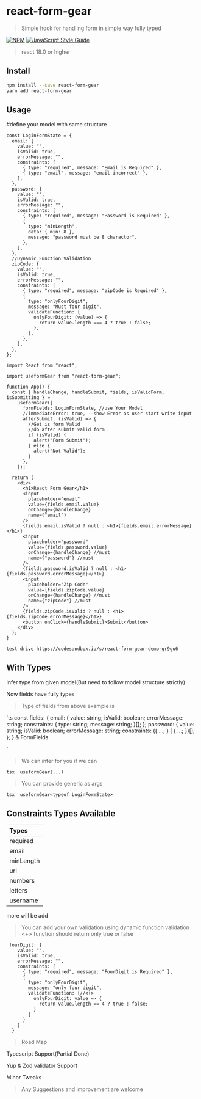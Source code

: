 # react-form-gear

> Simple hook for handling form in simple way fully typed

[![NPM](https://img.shields.io/npm/v/react-form-gear)](https://www.npmjs.com/package/react-form-gear) [![JavaScript Style Guide](https://img.shields.io/badge/code_style-standard-brightgreen.svg)](https://standardjs.com)

> react 18.0 or higher

## Install

```bash
npm install --save react-form-gear
yarn add react-form-gear
```

## Usage

#define your model with same structure

```tsx
const LoginFormState = {
  email: {
    value: "",
    isValid: true,
    errorMessage: "",
    constraints: [
      { type: "required", message: "Email is Required" },
      { type: "email", message: "email incorrect" },
    ],
  },
  password: {
    value: "",
    isValid: true,
    errorMessage: "",
    constraints: [
      { type: "required", message: "Password is Required" },
      {
        type: "minLength",
        data: { min: 8 },
        message: "password must be 8 charactor",
      },
    ],
  },
  //Dynamic Function Validation
  zipCode: {
    value: "",
    isValid: true,
    errorMessage: "",
    constraints: [
      { type: "required", message: "zipCode is Required" },
      {
        type: "onlyFourDigit",
        message: "Must four digit",
        validateFunction: {
          onlyFourDigit: (value) => {
            return value.length === 4 ? true : false;
          },
        },
      },
    ],
  },
};
```

```tsx
import React from "react";

import useformGear from "react-form-gear";

function App() {
  const { handleChange, handleSubmit, fields, isValidForm, isSubmitting } =
    useformGear({
      formFields: LoginFormState, //use Your Model
      //immediateError: true, --show Error as user start write input
      afterSubmit: (isValid) => {
        //Get is form Valid
        //do after submit valid form
        if (isValid) {
          alert("Form Submit");
        } else {
          alert("Not Valid");
        }
      },
    });

  return (
    <div>
      <h1>React Form Gear</h1>
      <input
        placeholder="email"
        value={fields.email.value}
        onChange={handleChange}
        name={"email"}
      />
      {fields.email.isValid ? null : <h1>{fields.email.errorMessage}</h1>}
      <input
        placeholder="password"
        value={fields.password.value}
        onChange={handleChange} //must
        name={"password"} //must
      />
      {fields.password.isValid ? null : <h1>{fields.password.errorMessage}</h1>}
      <input
        placeholder="Zip Code"
        value={fields.zipCode.value}
        onChange={handleChange} //must
        name={"zipCode"} //must
      />
      {fields.zipCode.isValid ? null : <h1>{fields.zipCode.errorMessage}</h1>}
      <button onClick={handleSubmit}>Submit</button>
    </div>
  );
}
```

```
test drive https://codesandbox.io/s/react-form-gear-demo-qr9gu6
```
## With Types
Infer type from given model(But need to follow model structure strictly)

Now fields have fully types

>Type of fields from above example is 

`ts
  const fields: {
    email: {
        value: string;
        isValid: boolean;
        errorMessage: string;
        constraints: {
            type: string;
            message: string;
        }[];
    };
    password: {
        value: string;
        isValid: boolean;
        errorMessage: string;
        constraints: ({
            ...;
        } | {
            ...;
        })[];
    };
} & FormFields

`
> We can infer for you if we can 

`tsx 
  useformGear(...)
`

> You can provide generic as args 

`tsx 
  useformGear<typeof LoginFormState>
`

## Constraints Types Available

| Types     |
| :-------- |
| required  |
| email     |
| minLength |
| url       |
| numbers   |
| letters   |
| username  |

more will be add

> You can add your own validation using dynamic function validation <+>
> function should return only true or false

```tsx
 fourDigit: {
    value: "",
    isValid: true,
    errorMessage: "",
    constraints: [
      { type: "required", message: "FourDigit is Required" },
      {
        type: "onlyFourDigit",
        message: "only four digit",
        validateFunction: {//<+>
          onlyFourDigit: value => {
            return value.length == 4 ? true : false;
          }
        }
      }
    ]
  }
```

> Road Map

Typescript Support(Partial Done)

Yup & Zod validator Support

Minor Tweaks

> Any Suggestions and improvement are welcome
